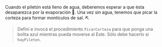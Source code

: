 <gs-attire attire-url="https://raw.githubusercontent.com/MumukiProject/mumuki-guia-gobstones-salinas-del-bebedero-secundaria/master/assets/attires/config_1582053360082.json"></gs-attire>

Cuando el piletón está lleno de agua, deberemos esperar a que ésta desaparezca por la evaporación :dash:. Una vez sin agua, tenemos que picar la corteza para formar montículos de sal. :pick:

> Definí e invocá el procedimiento `PicarCorteza` para que ponga una bolita azul mientras pueda moverse al Este. Sólo debe hacerlo si `hayPileton`.